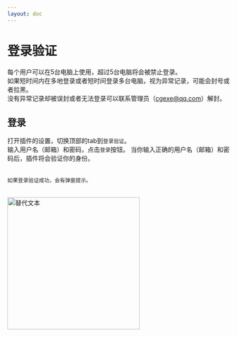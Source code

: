 ```yaml
---
layout: doc
---
```

# 登录验证

每个用户可以在5台电脑上使用，超过5台电脑将会被禁止登录。  
如果短时间内在多地登录或者短时间登录多台电脑，视为异常记录，可能会封号或者拉黑。  
没有异常记录却被误封或者无法登录可以联系管理员（cgexe@qq.com）解封。

## 登录
打开插件的设置，切换顶部的tab到`登录验证`。  
输入用户名（邮箱）和密码，点击`登录`按钮。  当你输入正确的用户名（邮箱）和密码后，插件将会验证你的身份。  
<br/>
```
如果登录验证成功，会有弹窗提示。
```
<br/>
<img class="zoomable-image" src="/img/login.webp" alt="替代文本" width="300">


  
